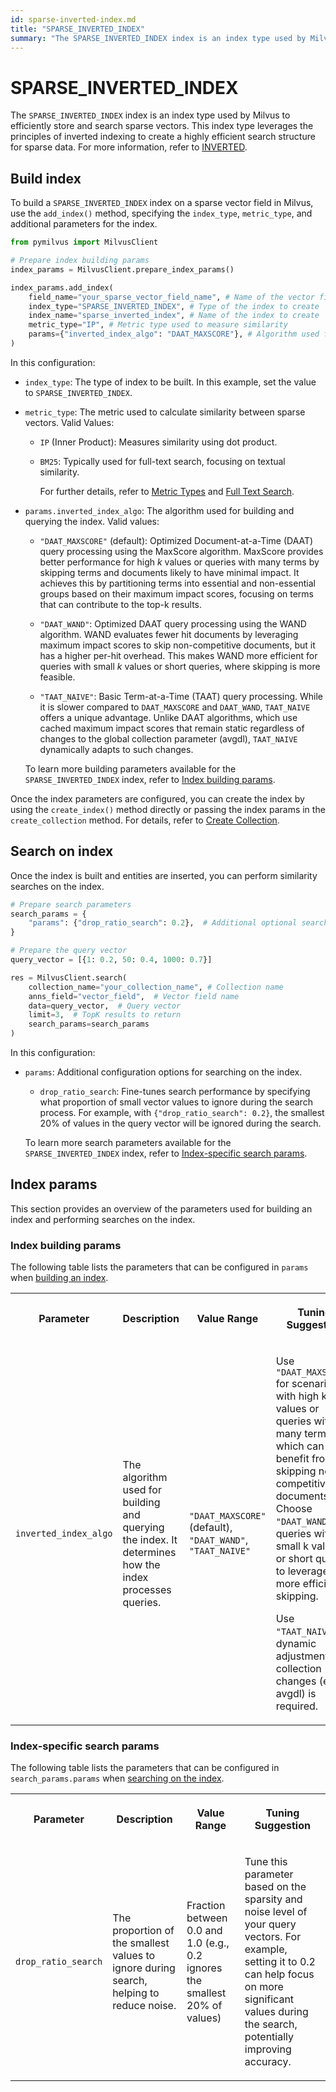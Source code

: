```yaml
---
id: sparse-inverted-index.md
title: "SPARSE_INVERTED_INDEX"
summary: "The SPARSE_INVERTED_INDEX index is an index type used by Milvus to efficiently store and search sparse vectors. This index type leverages the principles of inverted indexing to create a highly efficient search structure for sparse data. For more information, refer to INVERTED."
---
```


# SPARSE_INVERTED_INDEX

The `SPARSE_INVERTED_INDEX` index is an index type used by Milvus to efficiently store and search sparse vectors. This index type leverages the principles of inverted indexing to create a highly efficient search structure for sparse data. For more information, refer to [INVERTED](inverted.md).

## Build index

To build a `SPARSE_INVERTED_INDEX` index on a sparse vector field in Milvus, use the `add_index()` method, specifying the `index_type`, `metric_type`, and additional parameters for the index.

```python
from pymilvus import MilvusClient

# Prepare index building params
index_params = MilvusClient.prepare_index_params()

index_params.add_index(
    field_name="your_sparse_vector_field_name", # Name of the vector field to be indexed
    index_type="SPARSE_INVERTED_INDEX", # Type of the index to create
    index_name="sparse_inverted_index", # Name of the index to create
    metric_type="IP", # Metric type used to measure similarity
    params={"inverted_index_algo": "DAAT_MAXSCORE"}, # Algorithm used for building and querying the index
)
```

In this configuration:

- `index_type`: The type of index to be built. In this example, set the value to `SPARSE_INVERTED_INDEX`.

- `metric_type`: The metric used to calculate similarity between sparse vectors. Valid Values:

    - `IP` (Inner Product): Measures similarity using dot product.

    - `BM25`: Typically used for full-text search, focusing on textual similarity.

        For further details, refer to [Metric Types](metric.md) and [Full Text Search](full-text-search.md).

- `params.inverted_index_algo`: The algorithm used for building and querying the index. Valid values:

    - `"DAAT_MAXSCORE"` (default): Optimized Document-at-a-Time (DAAT) query processing using the MaxScore algorithm. MaxScore provides better performance for high *k* values or queries with many terms by skipping terms and documents likely to have minimal impact. It achieves this by partitioning terms into essential and non-essential groups based on their maximum impact scores, focusing on terms that can contribute to the top-k results.

    - `"DAAT_WAND"`: Optimized DAAT query processing using the WAND algorithm. WAND evaluates fewer hit documents by leveraging maximum impact scores to skip non-competitive documents, but it has a higher per-hit overhead. This makes WAND more efficient for queries with small *k* values or short queries, where skipping is more feasible.

    - `"TAAT_NAIVE"`: Basic Term-at-a-Time (TAAT) query processing. While it is slower compared to `DAAT_MAXSCORE` and `DAAT_WAND`, `TAAT_NAIVE` offers a unique advantage. Unlike DAAT algorithms, which use cached maximum impact scores that remain static regardless of changes to the global collection parameter (avgdl), `TAAT_NAIVE` dynamically adapts to such changes.

    To learn more building parameters available for the `SPARSE_INVERTED_INDEX` index, refer to [Index building params](sparse-inverted-index.md#Index-building-params).

Once the index parameters are configured, you can create the index by using the `create_index()` method directly or passing the index params in the `create_collection` method. For details, refer to [Create Collection](create-collection.md).

## Search on index

Once the index is built and entities are inserted, you can perform similarity searches on the index.

```python
# Prepare search parameters
search_params = {
    "params": {"drop_ratio_search": 0.2},  # Additional optional search parameters
}

# Prepare the query vector
query_vector = [{1: 0.2, 50: 0.4, 1000: 0.7}]

res = MilvusClient.search(
    collection_name="your_collection_name", # Collection name
    anns_field="vector_field",  # Vector field name
    data=query_vector,  # Query vector
    limit=3,  # TopK results to return
    search_params=search_params
)
```

In this configuration:

- `params`: Additional configuration options for searching on the index.

    - `drop_ratio_search`: Fine-tunes search performance by specifying what proportion of small vector values to ignore during the search process. For example, with `{"drop_ratio_search": 0.2}`, the smallest 20% of values in the query vector will be ignored during the search.

    To learn more search parameters available for the `SPARSE_INVERTED_INDEX` index, refer to [Index-specific search params](ivf-flat.md#share-KDWodFEx6oCm2yxgEUAcXaUDnwg).

## Index params

This section provides an overview of the parameters used for building an index and performing searches on the index.

### Index building params

The following table lists the parameters that can be configured in `params` when [building an index](sparse-inverted-index.md#Build-index).

<table>
   <tr>
     <th><p>Parameter</p></th>
     <th><p>Description</p></th>
     <th><p>Value Range</p></th>
     <th><p>Tuning Suggestion</p></th>
   </tr>
   <tr>
     <td><p><code>inverted_index_algo</code></p></td>
     <td><p>The algorithm used for building and querying the index. It determines how the index processes queries.</p></td>
     <td><p><code>"DAAT_MAXSCORE"</code> (default), <code>"DAAT_WAND"</code>, <code>"TAAT_NAIVE"</code></p></td>
     <td><p>Use <code>"DAAT_MAXSCORE"</code> for scenarios with high k values or queries with many terms, which can benefit from skipping non-competitive documents. 
 Choose <code>"DAAT_WAND"</code> for queries with small k values or short queries to leverage more efficient skipping.</p>
<p>Use <code>"TAAT_NAIVE"</code> if dynamic adjustment to collection changes (e.g., avgdl) is required.</p></td>
   </tr>
</table>

### Index-specific search params

The following table lists the parameters that can be configured in `search_params.params` when [searching on the index](sparse-inverted-index.md#Search-on-index).

<table>
   <tr>
     <th><p>Parameter</p></th>
     <th><p>Description</p></th>
     <th><p>Value Range</p></th>
     <th><p>Tuning Suggestion</p></th>
   </tr>
   <tr>
     <td><p><code>drop_ratio_search</code></p></td>
     <td><p>The proportion of the smallest values to ignore during search, helping to reduce noise.</p></td>
     <td><p>Fraction between 0.0 and 1.0 (e.g., 0.2 ignores the smallest 20% of values)</p></td>
     <td><p>Tune this parameter based on the sparsity and noise level of your query vectors. For example, setting it to 0.2 can help focus on more significant values during the search, potentially improving accuracy.</p></td>
   </tr>
</table>

